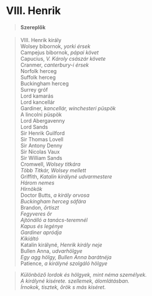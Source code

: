 <!-- ======================================================================
--- Search engine
title:          VIII. Henrik
keywords:       VIII. Henrik, királydráma
description:    William Shakespeare: VIII. Henrik.
--- Menu system
order:          90
text:           VIII. Henrik
hidden:         false
umbel:          false
--- Page properties
id:             /histories/henry-viii
document:       
layout:         layout-2-left
$-left:         play-list
searchable:     true
======================================================================= -->

# VIII. Henrik

>   #### Szereplők
    
>   VIII. Henrik király  
    Wolsey bibornok, _yorki érsek_  
    Campejus bibornok, _pápai követ_  
    Capucius, _V. Károly császár követe_  
    Cranmer, _canterbury-i érsek_  
    Norfolk herceg  
    Suffolk herceg  
    Buckingham herceg  
    Surrey gróf  
    Lord kamarás  
    Lord kancellár  
    Gardiner, _kancellár, winchesteri püspök_  
    A lincolni püspök  
    Lord Abergavenny  
    Lord Sands  
    Sir Henrik Guilford  
    Sir Thomas Lovell  
    Sir Antony Denny  
    Sir Nicolas Vaux  
    Sir William Sands  
    Cromwell, _Wolsey titkára_  
    _Több Titkár, Wolsey mellett_  
    Griffith, _Katalin királyné udvarmestere_  
    _Három nemes_  
    _Hirnökök_  
    Doctor Butts, _a király orvosa_  
    _Buckingham herceg sáfára_  
    Brandon, _őrtiszt_  
    _Fegyveres őr_  
    _Ajtónálló a tanács-teremnél_  
    _Kapus és legénye_  
    _Gardiner apródja_  
    _Kikiáltó_  
    Katalin királyné, _Henrik király neje_  
    Bullen Anna, _udvarhölgye_  
    _Egy agg hölgy, Bullen Anna barátnéja_  
    Patience, _a királyné szolgáló hölgye_
    
>   _Különböző lordok és hölgyek, mint néma személyek.    
    A királyné kisérete. szellemek, álomlátásban.  
    Írnokok, tisztek, őrök s más kiséret._
